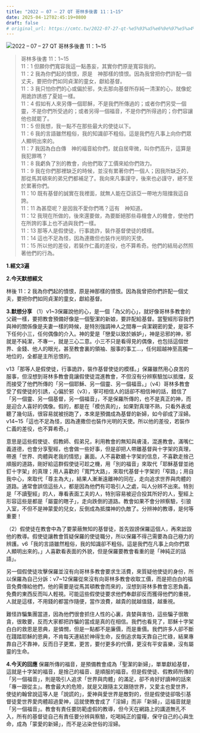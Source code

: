 ```yaml
---
title: "2022 – 07 – 27 QT 哥林多後書 11：1~15"
date: 2025-04-12T02:45:19+0800
draft: false
# original_url: https://cmtc.tw/2022-07-27-qt-%e5%93%a5%e6%9e%97%e5%a4%9a%e5%be%8c%e6%9b%b8-11%ef%bc%9a115
---
```


![2022 – 07 – 27 QT 哥林多後書 11：1\~15](/images/qt.jpg  "2022 – 07 – 27 QT 哥林多後書 11：1\~15")

> 哥林多後書 11：1\~15  
> 11：1 但願你們寬容我這一點愚妄，其實你們原是寬容我的。  
> 11：2 我為你們起的憤恨，原是　神那樣的憤恨。因為我曾把你們許配一個丈夫，要把你們如同貞潔的童女，獻給基督。  
> 11：3 我只怕你們的心或偏於邪，失去那向基督所存純一清潔的心，就像蛇用詭詐誘惑了夏娃一樣。  
> 11：4 假如有人來另傳一個耶穌，不是我們所傳過的；或者你們另受一個靈，不是你們所受過的；或者另得一個福音，不是你們所得過的；你們容讓他也就罷了。  
> 11：5 但我想，我一點不在那些最大的使徒以下。  
> 11：6 我的言語雖然粗俗，我的知識卻不粗俗。這是我們在凡事上向你們眾人顯明出來的。  
> 11：7 我因為白白傳　神的福音給你們，就自居卑微，叫你們高升，這算是我犯罪嗎？  
> 11：8 我虧負了別的教會，向他們取了工價來給你們效力。  
> 11：9 我在你們那裡缺乏的時候，並沒有累著你們一個人；因我所缺乏的，那從馬其頓來的弟兄們都補足了。我向來凡事謹守，後來也必謹守，總不至於累著你們。  
> 11：10 既有基督的誠實在我裡面，就無人能在亞該亞一帶地方阻擋我這自誇。  
> 11：11 為甚麼呢？是因我不愛你們嗎？這有　神知道。  
> 11：12 我現在所做的，後來還要做，為要斷絕那些尋機會人的機會，使他們在所誇的事上也不過與我們一樣。  
> 11：13 那等人是假使徒，行事詭詐，裝作基督使徒的模樣。  
> 11：14 這也不足為怪，因為連撒但也裝作光明的天使。  
> 11：15 所以他的差役，若裝作仁義的差役，也不算希奇。他們的結局必然照著他們的行為。

**1.經文3遍**

**2.今天默想經文**
  
林後 11：2 我為你們起的憤恨，原是神那樣的憤恨。因為我曾把你們許配一個丈夫，要把你們如同貞潔的童女，獻給基督。

**3.默想分享**
（1）v1\~3保羅說他的心，是一個「為父的心」，就好像哥林多教會的父親一樣，要把教會預備好像是一個聖潔的新娘，要許配給基督。當聖經形容我們與神的關係像是夫妻一樣的時候，是特別強調神人之間專一貞潔親密的愛，是容不下任何小三，任何偶像的介入。神的愛是「戀愛以致於嫉妒」，神是忌邪的神，邪就是不純潔，不專一，就是三心二意。小三不只是看得見的偶像，也包括這個世界、金錢、他人的眼光，甚至教會裏的領袖、服事的事工…，任何超越神至高獨一地位的，全都是主所忌恨的。

v13「那等人是假使徒，行事詭詐，裝作基督使徒的模樣。」保羅雖然用心良苦的服事，但沒想到哥林多教會竟讓假使徒混進教會，不但沒有分辨察驗加以抵擋，反而接受了他們所傳的「另一個耶穌、另一個靈、另一個福音。」（v4）哥林多教會受了假使徒的引誘，心偏於邪（v3），寧可相信人的話卻不相信神的話，錯信了「另一個靈、另一個基督，另一個福音」，不是保羅所傳的，也不是真正的神，而是迎合人喜好的偶像。假的，都是在「模仿真的」，如果對真理不熟，只看外表或聽了幾句話，很容易就被拐跑了，本來是預備成為基督的新婦，如今卻成了淫婦。v14\~15「這也不足為怪，因為連撒但也裝作光明的天使。所以他的差役，若裝作仁義的差役，也不算希奇。」

意思是這些假使徒、假教師、假弟兄，利用教會的無知與膚淺，混進教會。滿嘴仁義道德，也會分享聖經，也會做一些好事，但是卻把人帶離基督與十字架的真理，帶進「世界、肉體與老我的情慾」裏面。人不喜歡聽十字架的信息，不喜歡走捨己順服的道路，剛好給這群假使徒可趁之機，用「別的福音」來取代「耶穌基督並祂釘十字架」的真理；用人喜歡的「寬門大路」，來取代基督十字架的「窄路」；用自我中心，來取代「尊主為大」，結果人漸漸遠離神的同在，走向追求世界與肉體的道路。通常會誤信這些人，都是因為他們有可吸引人之處，叫人分辨不出來。特別是「不讀聖經」的人，專看表面工夫的人，特別容易被迎合投其所好的人，聖經上形容這些是都是「屬靈的瞎子」，走向跌倒的道路。教會如果不會分辨察驗，引狼入室，不但不是神蒙愛的兒女，反倒成為抵擋神的仇敵了。分辨神的教導，是何等重要！

（2）假使徒在教會中為了要蒙蔽無知的基督徒，首先毀謗保羅這個人，再來詆毀他的教導。假使徒讓教會質疑保羅的使徒職分，所以保羅不得己需要為自己極力的辨護。v6「我的言語雖然粗俗，我的知識卻不粗俗。這是我們在凡事上向你們眾人顯明出來的。」人喜歡看表面的外貌，但是保羅要教會看重的是「神純正的話語」。

另一個假使徒攻擊保羅並沒有向哥林多教會要求生活費，來質疑他使徒的身份，所以保羅為自己分訴：v7\~12保羅從來沒有向哥林多教會收取工價，而是把白白的福音免費傳給他們，他的需要是從馬其頓教會而來的，沒想到哥林多教會忘恩負義，免費的東西反而叫人輕視。可能這些假使徒要求他們奉獻卻反而獲得他們的重視，人就是這樣，不用錢的都當作隨便，當作浪費，越貴的就越值錢，越重視。

難怪詐騙集團當道，因為他們很會抓住人性的心裏，貪婪與害怕，這些騙子很敢貪，很敢要，反而大家都把詐騙的當成是真的在相信。我們也看見了，耶穌十字架白白的救恩是恩典，是憐憫，但是一點都不是廉價，而是重價。我們許多人卻不斷在踐踏耶穌的恩典，不肯每天連結於神得生命，反倒追求每天靠自己忙碌，結果專靠自己不靠神，反而日子更累，更苦，要付更多的代價，更沒有平安喜樂，沒有屬靈的生命。

**4.今天的回應**
保羅所傳的福音，是預備教會成為「聖潔的新婦」，單單獻給基督，這就是十字架的福音，是捨己的福音、是順服的福音。但是假使徒、假教師所傳的「另一個福音」，則是吸引人追求「世界與肉體」的滿足，卻不肯好好讀神的話來「專一跟從主」。教會最大的危險，就是又跟隨主又跟随世界，又愛主也愛世界，使徒約翰曾說這等人是「說謊的」，愛神與愛世界是敵對的，但是假使徒卻吸引基督徒愛世界愛肉體超過愛神，這就使教會成了「淫婦」而非「新婦」，這福音就是「另一個福音」。教會有責任要防範虛假的教導，但今天在網路上的講道無孔不入，所有的基督徒自己有責任要分辨與察驗，吃喝純正的靈糧，保守自己的心與生命，成為「蒙愛的新婦」，而不是沾染世俗的淫婦。
